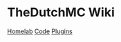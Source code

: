 # TheDutchMC Wiki
[Homelab](/wiki/homelab/index.md)
[Code](/wiki/code/index.md)
[Plugins](/wiki/plugins/index.md)
